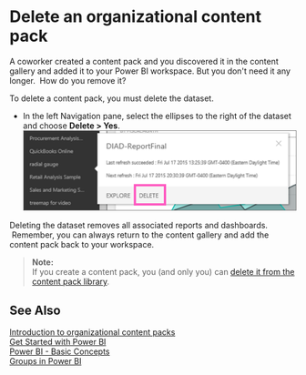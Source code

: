 ﻿<properties 
   pageTitle="Delete an organizational content pack"
   description="Delete an organizational content pack"
   services="powerbi" 
   documentationCenter="" 
   authors="maggiesMSFT" 
   manager="mblythe" 
   editor=""
   tags=""/>
 
<tags
   ms.service="powerbi"
   ms.devlang="NA"
   ms.topic="article"
   ms.tgt_pltfrm="NA"
   ms.workload="powerbi"
   ms.date="10/15/2015"
   ms.author="maggies"/>

# Delete an organizational content pack  

A coworker created a content pack and you discovered it in the content gallery and added it to your Power BI workspace. But you don't need it any longer.  How do you remove it?

To delete a content pack, you must delete the dataset.  

-   In the left Navigation pane, select the ellipses to the right of the dataset and choose **Delete \> Yes**.  
    ![](media/powerbi-service-organizational-content-pack-delete/deletecp.png)

Deleting the dataset removes all associated reports and dashboards.  Remember, you can always return to the content gallery and add the content pack back to your workspace.

>**Note:**  
>If you create a content pack, you (and only you) can [delete it from the content pack library](powerbi-service-organizational-content-packs-manage-update-delete.md).

## See Also  
[Introduction to organizational content packs](powerbi-service-organizational-content-packs-introduction.md)  
[Get Started with Power BI](powerbi-service-get-started.md)  
[Power BI - Basic Concepts](powerbi-service-basic-concepts.md)  
[Groups in Power BI](powerbi-service-groups.md)  